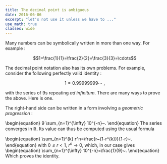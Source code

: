 ```yaml
---
title: The decimal point is ambiguous
date: 2016-06-06
excerpt: "let's not use it unless we have to ..."
use_math: true
classes: wide
---
```


Many numbers can be symbolically written in more than one way. For example :

$$1=\frac{1}{1}=\frac{2}{2}=\frac{3}{3}=\cdots$$

The decimal point notation also has its own problems. For example, consider the following perfectly valid identity :

$$1=0.99999999\cdots~,$$

with the series of $9$s repeating *ad infinitum*. There are many ways to prove the above. Here is one.

The right-hand side can be written in a form involving a *geometric progression* :

\begin{equation}
9 \sum_{n=1}^{\infty} 10^{-n}~.
\end{equation}
The series converges in $\mathbb{R}$. Its value can thus be computed using the usual formula

\begin{equation}
\sum_{n=1}^{k} r^n=\frac{r~(1-r^{k})}{1-r}~.
\end{equation}
with $0\leq r<1$,  $r^n\rightarrow 0$, which, in our case gives
\begin{equation}
\sum_{n=1}^{\infty} 10^{-n}=\frac{1}{9}~.
\end{equation}
Which proves the identity.
